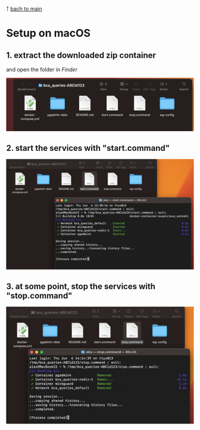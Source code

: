 ￪ [bach to main](00_main.md)


# Setup on macOS

## 1. extract the downloaded zip container

and open the folder in _Finder_

![Finder showing the folder of the extracted zip container](images/mac_setup00.png)



## 2. start the services with "start.command"

![starting services from the extracted zip container in a folder](images/mac_setup01.png)



## 3. at some point, stop the services with "stop.command"

![stopping services](images/mac_setup02.png)
